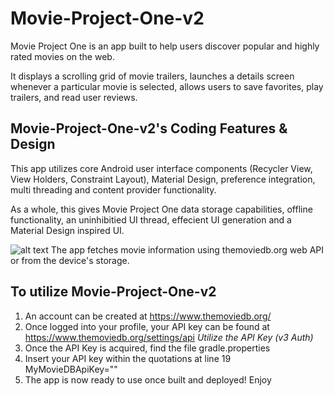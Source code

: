 Movie-Project-One-v2
======
Movie Project One is an app built to help users discover popular and highly rated movies on the web. 

It displays a scrolling grid of movie trailers, launches a details screen whenever a particular movie is selected, 
allows users to save favorites, play trailers, and read user reviews. 

Movie-Project-One-v2's Coding Features & Design
------
This app utilizes core Android user interface components (Recycler View, View Holders, Constraint Layout), 
Material Design, preference integration, multi threading and content provider functionality. 

As a whole, this gives Movie Project One data storage capabilities, offline functionality, an uninhibitied UI thread, 
effecient UI generation and a Material Design inspired UI.


![alt text](https://www.themoviedb.org/assets/static_cache/41bdcf10bbf6f84c0fc73f27b2180b95/images/v4/logos/91x81.png)
The app fetches movie information using themoviedb.org web API or from the device's storage.

To utilize Movie-Project-One-v2
------
1. An account can be created at https://www.themoviedb.org/
2. Once logged into your profile, your API key can be found at https://www.themoviedb.org/settings/api
  *Utilize the API Key (v3 Auth)*
3. Once the API Key is acquired, find the file gradle.properties
4. Insert your API key within the quotations at line 19 MyMovieDBApiKey=""
5. The app is now ready to use once built and deployed! Enjoy
